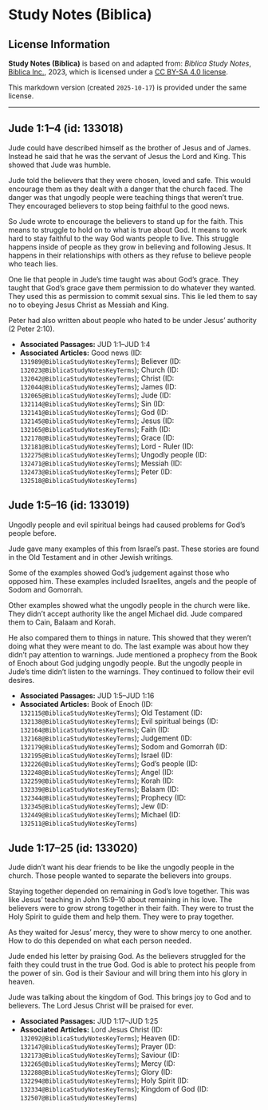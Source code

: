 # Study Notes (Biblica)

## License Information

**Study Notes (Biblica)** is based on and adapted from: _Biblica Study Notes_, [Biblica Inc.](https://www.biblica.com/), 2023, which is licensed under a [CC BY-SA 4.0 license](https://creativecommons.org/licenses/by-sa/4.0/legalcode.en).

This markdown version (created `2025-10-17`) is provided under the same license.



--------------------------------

## Jude 1:1–4 (id: 133018)

Jude could have described himself as the brother of Jesus and of James. Instead he said that he was the servant of Jesus the Lord and King. This showed that Jude was humble.

Jude told the believers that they were chosen, loved and safe. This would encourage them as they dealt with a danger that the church faced. The danger was that ungodly people were teaching things that weren’t true. They encouraged believers to stop being faithful to the good news.

So Jude wrote to encourage the believers to stand up for the faith. This means to struggle to hold on to what is true about God. It means to work hard to stay faithful to the way God wants people to live. This struggle happens inside of people as they grow in believing and following Jesus. It happens in their relationships with others as they refuse to believe people who teach lies.

One lie that people in Jude’s time taught was about God’s grace. They taught that God’s grace gave them permission to do whatever they wanted. They used this as permission to commit sexual sins. This lie led them to say no to obeying Jesus Christ as Messiah and King.

Peter had also written about people who hated to be under Jesus’ authority (2 Peter 2:10\).

* **Associated Passages:** JUD 1:1–JUD 1:4
* **Associated Articles:** Good news (ID: `131989@BiblicaStudyNotesKeyTerms`); Believer (ID: `132023@BiblicaStudyNotesKeyTerms`); Church (ID: `132042@BiblicaStudyNotesKeyTerms`); Christ (ID: `132044@BiblicaStudyNotesKeyTerms`); James (ID: `132065@BiblicaStudyNotesKeyTerms`); Jude (ID: `132114@BiblicaStudyNotesKeyTerms`); Sin (ID: `132141@BiblicaStudyNotesKeyTerms`); God (ID: `132145@BiblicaStudyNotesKeyTerms`); Jesus (ID: `132165@BiblicaStudyNotesKeyTerms`); Faith (ID: `132178@BiblicaStudyNotesKeyTerms`); Grace (ID: `132181@BiblicaStudyNotesKeyTerms`); Lord - Ruler (ID: `132275@BiblicaStudyNotesKeyTerms`); Ungodly people (ID: `132471@BiblicaStudyNotesKeyTerms`); Messiah (ID: `132473@BiblicaStudyNotesKeyTerms`); Peter (ID: `132518@BiblicaStudyNotesKeyTerms`)

## Jude 1:5–16 (id: 133019)

Ungodly people and evil spiritual beings had caused problems for God’s people before.

Jude gave many examples of this from Israel’s past. These stories are found in the Old Testament and in other Jewish writings.

Some of the examples showed God’s judgement against those who opposed him. These examples included Israelites, angels and the people of Sodom and Gomorrah.

Other examples showed what the ungodly people in the church were like. They didn’t accept authority like the angel Michael did. Jude compared them to Cain, Balaam and Korah.

He also compared them to things in nature. This showed that they weren’t doing what they were meant to do. The last example was about how they didn’t pay attention to warnings. Jude mentioned a prophecy from the Book of Enoch about God judging ungodly people. But the ungodly people in Jude’s time didn’t listen to the warnings. They continued to follow their evil desires.

* **Associated Passages:** JUD 1:5–JUD 1:16
* **Associated Articles:** Book of Enoch (ID: `132115@BiblicaStudyNotesKeyTerms`); Old Testament (ID: `132138@BiblicaStudyNotesKeyTerms`); Evil spiritual beings (ID: `132164@BiblicaStudyNotesKeyTerms`); Cain (ID: `132168@BiblicaStudyNotesKeyTerms`); Judgement (ID: `132179@BiblicaStudyNotesKeyTerms`); Sodom and Gomorrah (ID: `132195@BiblicaStudyNotesKeyTerms`); Israel (ID: `132226@BiblicaStudyNotesKeyTerms`); God’s people (ID: `132248@BiblicaStudyNotesKeyTerms`); Angel (ID: `132259@BiblicaStudyNotesKeyTerms`); Korah (ID: `132339@BiblicaStudyNotesKeyTerms`); Balaam (ID: `132344@BiblicaStudyNotesKeyTerms`); Prophecy (ID: `132345@BiblicaStudyNotesKeyTerms`); Jew (ID: `132449@BiblicaStudyNotesKeyTerms`); Michael (ID: `132511@BiblicaStudyNotesKeyTerms`)

## Jude 1:17–25 (id: 133020)

Jude didn’t want his dear friends to be like the ungodly people in the church. Those people wanted to separate the believers into groups.

Staying together depended on remaining in God’s love together. This was like Jesus’ teaching in John 15:9–10 about remaining in his love. The believers were to grow strong together in their faith. They were to trust the Holy Spirit to guide them and help them. They were to pray together.

As they waited for Jesus’ mercy, they were to show mercy to one another. How to do this depended on what each person needed.

Jude ended his letter by praising God. As the believers struggled for the faith they could trust in the true God. God is able to protect his people from the power of sin. God is their Saviour and will bring them into his glory in heaven.

Jude was talking about the kingdom of God. This brings joy to God and to believers. The Lord Jesus Christ will be praised for ever.

* **Associated Passages:** JUD 1:17–JUD 1:25
* **Associated Articles:** Lord Jesus Christ (ID: `132092@BiblicaStudyNotesKeyTerms`); Heaven (ID: `132147@BiblicaStudyNotesKeyTerms`); Prayer (ID: `132173@BiblicaStudyNotesKeyTerms`); Saviour (ID: `132265@BiblicaStudyNotesKeyTerms`); Mercy (ID: `132288@BiblicaStudyNotesKeyTerms`); Glory (ID: `132294@BiblicaStudyNotesKeyTerms`); Holy Spirit (ID: `132334@BiblicaStudyNotesKeyTerms`); Kingdom of God (ID: `132507@BiblicaStudyNotesKeyTerms`)

